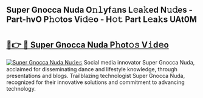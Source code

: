 ## Super Gnocca Nuda O𝚗𝚕yf𝚊ns L𝚎a𝚔ed N𝚞𝚍es - Part-hvO P𝚑𝚘tos Vi𝚍𝚎o - H𝚘𝚝 Part L𝚎a𝚔s UAt0M

# <h2><a href="http://kfcb02.oniu.top/?m=Super+Gnocca+Nuda">🔗👉 🔴 Super Gnocca Nuda P𝚑ot𝚘𝚜 V𝚒d𝚎o</a></h2>

[![Super Gnocca Nuda Nu𝚍e𝚜](https://i.imgur.com/0qMVB7G.gif)](http://kfcb02.oniu.top/?m=Super+Gnocca+Nuda)
Social media innovator Super Gnocca Nuda, acclaimed for disseminating dance and lifestyle knowledge, through presentations and blogs. Trailblazing technologist Super Gnocca Nuda, recognized for their innovative solutions and commitment to advancing technology.  
